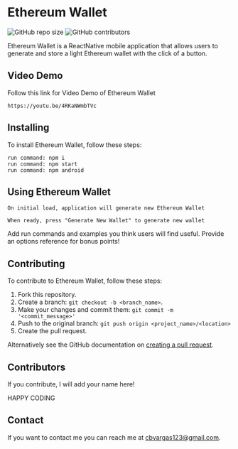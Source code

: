 # Ethereum Wallet

![GitHub repo size](https://img.shields.io/github/repo-size/cbvargas5/Ethereum-Wallet)
![GitHub contributors](https://img.shields.io/github/contributors/cbvargas5/Ethereum-Wallet)

Ethereum Wallet is a ReactNative mobile application that allows users to generate and store a light Ethereum wallet with the click of a button.
## Video Demo

Follow this link for Video Demo of Ethereum Wallet
```
https://youtu.be/4RKaNWmbTVc
```
## Installing

To install Ethereum Wallet, follow these steps:

```
run command: npm i
run command: npm start
run command: npm android

```
## Using Ethereum Wallet

```
On initial load, application will generate new Ethereum Wallet

When ready, press "Generate New Wallet" to generate new wallet
```

Add run commands and examples you think users will find useful. Provide an options reference for bonus points!

## Contributing
To contribute to Ethereum Wallet, follow these steps:

1. Fork this repository.
2. Create a branch: `git checkout -b <branch_name>`.
3. Make your changes and commit them: `git commit -m '<commit_message>'`
4. Push to the original branch: `git push origin <project_name>/<location>`
5. Create the pull request.

Alternatively see the GitHub documentation on [creating a pull request](https://help.github.com/en/github/collaborating-with-issues-and-pull-requests/creating-a-pull-request).

## Contributors

If you contribute, I will add your name here! 

HAPPY CODING

## Contact

If you want to contact me you can reach me at cbvargas123@gmail.com.
